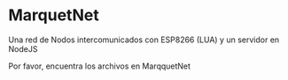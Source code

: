 # MarquetNet
Una red de Nodos intercomunicados con ESP8266 (LUA) y un servidor en NodeJS


Por favor, encuentra los archivos en MarqquetNet
